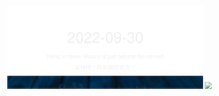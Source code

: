 <!-- [START DAILY SAYING] -->
<!-- Please keep comment here to allow auto update -->
<p align="center">
  <img src="assets/daily-saying/2022-09-30.svg" height="196"/>
  <img src="https://dots365.herokuapp.com?d=2022-09-30" height="196"/>
</p>
<!-- [END DAILY SAYING] -->

<!-- <p align="center">
<img alt="profile views" src="https://komarev.com/ghpvc/?username=bubkoo&color=brightgreen&style=flat-square&label=PROFILE+VIEWS" />
</p> -->
